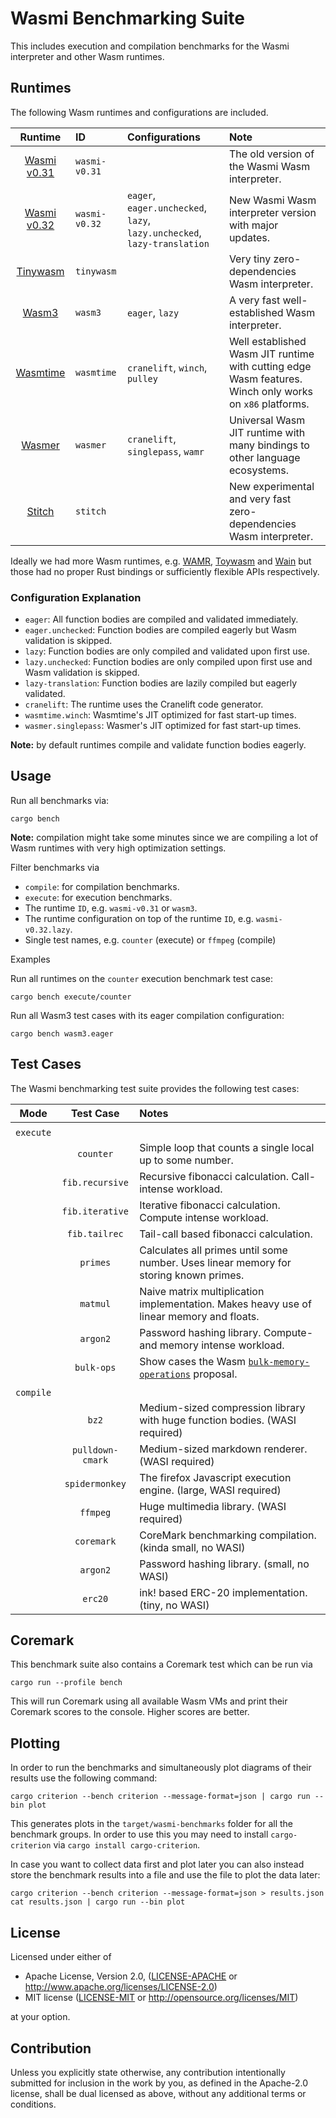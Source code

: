 # Wasmi Benchmarking Suite

This includes execution and compilation benchmarks for the Wasmi interpreter and other Wasm runtimes.

## Runtimes

The following Wasm runtimes and configurations are included.

| Runtime | ID | Configurations | Note |
|:-------:|:---------------|:-----|:---|
| [Wasmi v0.31] | `wasmi-v0.31` | | The old version of the Wasmi Wasm interpreter. |
| [Wasmi v0.32] | `wasmi-v0.32` | `eager`, `eager.unchecked`, `lazy`, `lazy.unchecked`, `lazy-translation` | New Wasmi Wasm interpreter version with major updates. |
| [Tinywasm] | `tinywasm` | | Very tiny zero-dependencies Wasm interpreter. |
| [Wasm3] | `wasm3` | `eager`, `lazy` | A very fast well-established Wasm interpreter. |
| [Wasmtime] | `wasmtime` | `cranelift`, `winch`, `pulley` | Well established Wasm JIT runtime with cutting edge Wasm features. Winch only works on `x86` platforms. |
| [Wasmer] | `wasmer` | `cranelift`, `singlepass`, `wamr` | Universal Wasm JIT runtime with many bindings to other language ecosystems. |
| [Stitch] | `stitch` | | New experimental and very fast zero-dependencies Wasm interpreter. |

Ideally we had more Wasm runtimes, e.g. [WAMR], [Toywasm] and [Wain] but those had no proper Rust bindings or sufficiently flexible APIs respectively.

[Wasmi v0.31]: https://github.com/wasmi-labs/wasmi/tree/v0.31.2
[Wasmi v0.32]: https://github.com/wasmi-labs/wasmi
[WAMR]: https://github.com/bytecodealliance/wasm-micro-runtime
[Toywasm]: https://github.com/yamt/toywasm
[Wain]: https://github.com/rhysd/wain
[Tinywasm]: https://github.com/explodingcamera/tinywasm
[Wasm3]: https://github.com/wasm3/wasm3
[Wasmtime]: https://github.com/bytecodealliance/wasmtime
[Wasmer]: https://github.com/wasmerio/wasmer
[Stitch]: https://github.com/makepad/stitch

### Configuration Explanation

- `eager`: All function bodies are compiled and validated immediately.
- `eager.unchecked`: Function bodies are compiled eagerly but Wasm validation is skipped.
- `lazy`: Function bodies are only compiled and validated upon first use.
- `lazy.unchecked`: Function bodies are only compiled upon first use and Wasm validation is skipped.
- `lazy-translation`: Function bodies are lazily compiled but eagerly validated.
- `cranelift`: The runtime uses the Cranelift code generator.
- `wasmtime.winch`: Wasmtime's JIT optimized for fast start-up times.
- `wasmer.singlepass`: Wasmer's JIT optimized for fast start-up times.

**Note:** by default runtimes compile and validate function bodies eagerly.

## Usage

Run all benchmarks via:

```
cargo bench
```

**Note:** compilation might take some minutes since we are compiling a lot of Wasm runtimes with very high optimization settings.

Filter benchmarks via

- `compile`: for compilation benchmarks.
- `execute`: for execution benchmarks.
- The runtime `ID`, e.g. `wasmi-v0.31` or `wasm3`.
- The runtime configuration on top of the runtime `ID`, e.g. `wasmi-v0.32.lazy`.
- Single test names, e.g. `counter` (execute) or `ffmpeg` (compile)

Examples

Run all runtimes on the `counter` execution benchmark test case:

```
cargo bench execute/counter
```

Run all Wasm3 test cases with its eager compilation configuration:

```
cargo bench wasm3.eager
```

## Test Cases

The Wasmi benchmarking test suite provides the following test cases:

| Mode | Test Case | Notes |
|:----:|:---------:|:------|
| | | |
| `execute` | | |
| | `counter` | Simple loop that counts a single local up to some number. |
| | `fib.recursive` | Recursive fibonacci calculation. Call-intense workload. |
| | `fib.iterative` | Iterative fibonacci calculation. Compute intense workload. |
| | `fib.tailrec` | Tail-call based fibonacci calculation. |
| | `primes` | Calculates all primes until some number. Uses linear memory for storing known primes. |
| | `matmul` | Naive matrix multiplication implementation. Makes heavy use of linear memory and floats. |
| | `argon2` | Password hashing library. Compute- and memory intense workload. |
| | `bulk-ops` | Show cases the Wasm [`bulk-memory-operations`] proposal. |
| | | |
| `compile` | | |
| | `bz2` | Medium-sized compression library with huge function bodies. (WASI required) |
| | `pulldown-cmark` | Medium-sized markdown renderer. (WASI required) |
| | `spidermonkey` | The firefox Javascript execution engine. (large, WASI required) |
| | `ffmpeg` | Huge multimedia library. (WASI required) |
| | `coremark` | CoreMark benchmarking compilation. (kinda small, no WASI) |
| | `argon2` | Password hashing library. (small, no WASI) |
| | `erc20` | ink! based ERC-20 implementation. (tiny, no WASI) |

[`bulk-memory-operations`]: https://github.com/WebAssembly/bulk-memory-operations

## Coremark

This benchmark suite also contains a Coremark test which can be run via

```
cargo run --profile bench
```

This will run Coremark using all available Wasm VMs and print their 
Coremark scores to the console. Higher scores are better.

## Plotting

In order to run the benchmarks and simultaneously plot diagrams of their results use the following command:

```
cargo criterion --bench criterion --message-format=json | cargo run --bin plot
```

This generates plots in the `target/wasmi-benchmarks` folder for all the benchmark groups.
In order to use this you may need to install `cargo-criterion` via `cargo install cargo-criterion`.

In case you want to collect data first and plot later you can also instead store
the benchmark results into a file and use the file to plot the data later:

```
cargo criterion --bench criterion --message-format=json > results.json
cat results.json | cargo run --bin plot
```

## License

Licensed under either of

  * Apache License, Version 2.0, ([LICENSE-APACHE](LICENSE-APACHE) or <http://www.apache.org/licenses/LICENSE-2.0>)
  * MIT license ([LICENSE-MIT](LICENSE-MIT) or <http://opensource.org/licenses/MIT>)

at your option.

## Contribution

Unless you explicitly state otherwise, any contribution intentionally submitted for inclusion in the work by you, as defined in the Apache-2.0 license, shall be dual licensed as above, without any additional terms or conditions.
